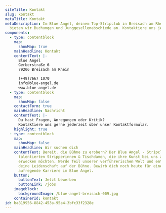 ```yaml
---
siteTitle: Kontakt
slug: kontakt
metaTitle: Kontakt
metaDescription: Im Blue Angel, deinem Top-Stripclub in Breisach am Rhein,
  bieten wir Buchungen und Junggesellenabschiede an. Kontaktiere uns jetzt!
components:
  - type: contentblock
    map:
      showMap: true
    mainHeadline: Kontakt
    contentText: |-
      Blue Angel
      Gerberstraße 6
      79206 Breisach am Rhein

      (+49)7667 1070
      info@blue-angel.de
      www.blue-angel.de
  - type: contentblock
    map:
      showMap: false
    contactForm: true
    mainHeadline: Nachricht
    contentText: |-
      Du hast Fragen, Anregungen oder Kritik? 
      Kontaktiere uns gerne jederzeit über unser Kontaktformular.
    highlight: true
  - type: contentblock
    map:
      showMap: false
    mainHeadline: Wir suchen dich
    contentText: Bereit, die Bühne zu erobern? Der Blue Angel - Stripclub sucht nach
      talentierten Stripperinnen & Tischdamen, die ihre Kunst bei uns zum Leben
      erwecken möchten. Werde Teil unserer verführerischen Welt und entfache
      deine Leidenschaft auf der Bühne. Bewirb dich noch heute für eine
      aufregende Karriere im Blue Angel.
    button:
      buttonText: Jetzt bewerben
      buttonLink: /jobs
    imageblock:
      backgroundImage: /blue-angel-breisach-009.jpg
    containerId: kontakt
id: ba819956-8842-453a-95a4-3bfc33f2328e
---
```

